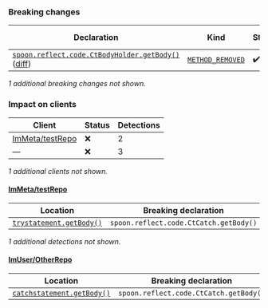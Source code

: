 ### Breaking changes
Declaration | Kind | Status | Impacted clients | Detections
----------- | ---- | ------ | ---------------- | ----------
[`spoon.reflect.code.CtBodyHolder.getBody()`](https://github.com/spoon/spoon/blob/main//src/main/CtCatch.java) ([diff](https://github.com/spoon/spoon/blob/main//src/main/CtCatch.java)) | [`METHOD_REMOVED`]() | :heavy_check_mark: | None | None
*1 additional breaking changes not shown.*

### Impact on clients
Client | Status | Detections
------ | ------ | ----------
[ImMeta/testRepo](https://github.com/ImMeta/testRepo) | :x: | 2
— | :x: | 3
*1 additional clients not shown.*

#### [ImMeta/testRepo](https://github.com/ImMeta/testRepo)
Location | Breaking declaration | Kind | Use Type
-------- | -------------------- | ---- | --------
[`trystatement.getBody()`](https://github.com/ImMeta/testRepo/src/main.java) | `spoon.reflect.code.CtCatch.getBody()` | `METHOD_REMOVED` | `METHOD_INVOCATION`
*1 additional detections not shown.*

#### [ImUser/OtherRepo](https://github.com/ImUser/OtherRepo)
Location | Breaking declaration | Kind | Use Type
-------- | -------------------- | ---- | --------
[`catchstatement.getBody()`](https://github.com/ImUser/OtherRepo/src/index.java) | `spoon.reflect.code.CtCatch.getBody()` | `METHOD_REMOVED` | `METHOD_INVOCATION`